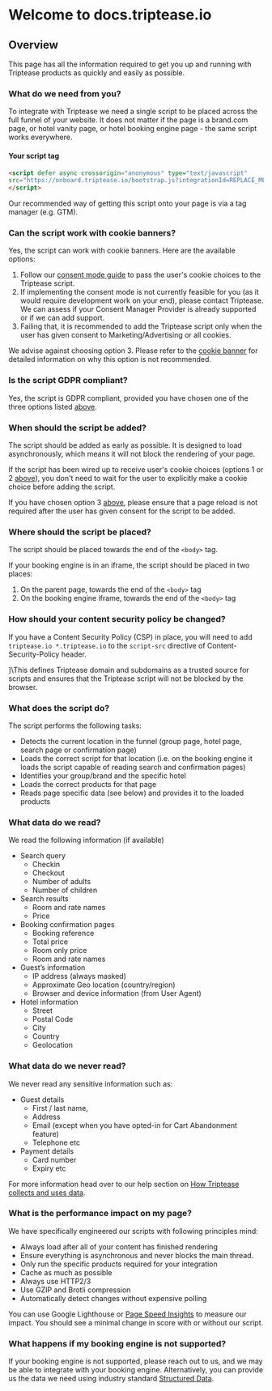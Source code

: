 # Welcome to docs.triptease.io

## Overview

This page has all the information required to get you up and running with Triptease products as quickly and easily as possible.

### What do we need from you? 

To integrate with Triptease we need a single script to be placed across the full funnel of your website.
It does not matter if the page is a brand.com page, or hotel vanity page, or hotel booking engine page - the same script works everywhere.


#### Your script tag

```html
<script defer async crossorigin="anonymous" type="text/javascript"
src="https://onboard.triptease.io/bootstrap.js?integrationId=REPLACE_ME">
</script>
```

Our recommended way of getting this script onto your page is via a tag manager (e.g. GTM).

### Can the script work with cookie banners?

Yes, the script can work with cookie banners. Here are the available options:

1. Follow our [consent mode guide](/consent) to pass the user's cookie choices to the Triptease script.
2. If implementing the consent mode is not currently feasible for you (as it would require development work on your end), please contact Triptease. We can assess if your Consent Manager Provider is already supported or if we can add support.
3. Failing that, it is recommended to add the Triptease script only when the user has given consent to Marketing/Advertising or all cookies. 

We advise against choosing option 3. Please refer to the [cookie banner](/cookie-banner) for detailed information on why this option is not recommended.

### Is the script GDPR compliant?

Yes, the script is GDPR compliant, provided you have chosen one of the three options listed [above](#can-the-script-work-with-cookie-banners).

### When should the script be added?

The script should be added as early as possible. It is designed to load asynchronously, which means it will not block the rendering of your page.

If the script has been wired up to receive user's cookie choices (options 1 or 2 [above](#can-the-script-work-with-cookie-banners)), you don't need to wait for the user to explicitly make a cookie choice before adding the script.

If you have chosen option 3 [above](#can-the-script-work-with-cookie-banners), please ensure that a page reload is not required after the user has given consent for the script to be added.

### Where should the script be placed?

The script should be placed towards the end of the `<body>` tag.

If your booking engine is in an iframe, the script should be placed in two places:
1. On the parent page, towards the end of the `<body>` tag
2. On the booking engine iframe, towards the end of the `<body>` tag

### How should your content security policy be changed?

If you have a Content Security Policy (CSP) in place, you will need to add `triptease.io *.triptease.io` to the `script-src` directive of Content-Security-Policy header.

]\This defines Triptease domain and subdomains as a trusted source for scripts and ensures that the Triptease script will not be blocked by the browser.

### What does the script do? 

The script performs the following tasks:
- Detects the current location in the funnel (group page, hotel page, search page or confirmation page)
- Loads the correct script for that location (i.e. on the booking engine it loads the script capable of reading search and confirmation pages)  
- Identifies your group/brand and the specific hotel 
- Loads the correct products for that page
- Reads page specific data (see below) and provides it to the loaded products

### What data do we read?

We read the following information (if available)
- Search query
    - Checkin 
    - Checkout 
    - Number of adults 
    - Number of children
- Search results
    - Room and rate names
    - Price
- Booking confirmation pages
    - Booking reference
    - Total price 
    - Room only price
    - Room and rate names
- Guest’s information
    - IP address (always masked) 
    - Approximate Geo location (country/region) 
    - Browser and device information (from User Agent)
- Hotel information
    - Street
    - Postal Code
    - City
    - Country
    - Geolocation

### What data do we never read?

We never read any sensitive information such as:
- Guest details 
    - First / last name,
    - Address
    - Email (except when you have opted-in for Cart Abandonment feature)
    - Telephone etc
- Payment details 
    - Card number
    - Expiry etc

For more information head over to our help section on [How Triptease collects and uses data](https://help.triptease.com/en/collections/102136-getting-started#how-triptease-collects-and-uses-data).

### What is the performance impact on my page?

We have specifically engineered our scripts with following principles mind:
 - Always load after all of your content has finished rendering 
 - Ensure everything is asynchronous and never blocks the main thread. 
 - Only run the specific products required for your integration
 - Cache as much as possible
 - Always use HTTP2/3
 - Use GZIP and Brotli compression
 - Automatically detect changes without expensive polling
 
You can use Google Lighthouse or [Page Speed Insights](https://developers.google.com/speed/pagespeed/insights/) to measure our impact. 
You should see a minimal change in score with or without our script.

### What happens if my booking engine is not supported?

If your booking engine is not supported, please reach out to us, and we may be able to integrate with your booking engine.
Alternatively, you can provide us the data we need using industry standard [Structured Data](/structured-data).
